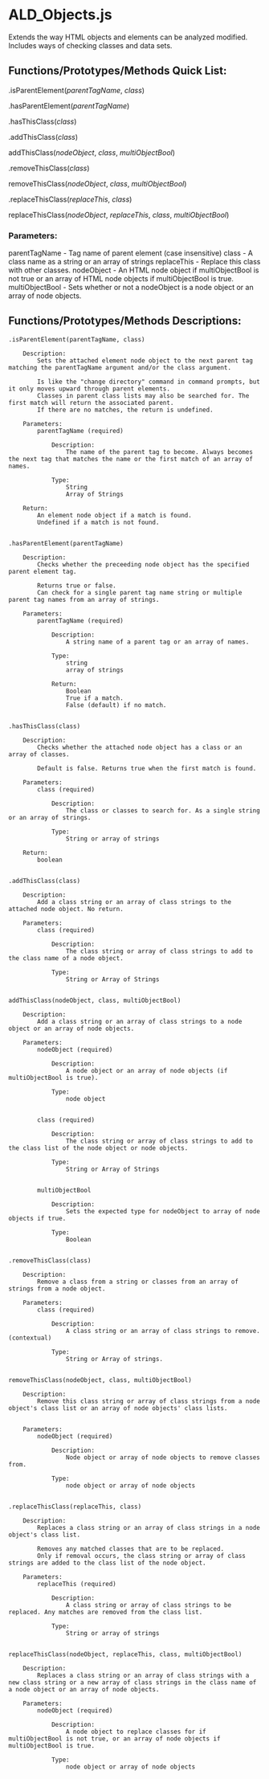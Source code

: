 # ALD_Objects.js

Extends the way HTML objects and elements can be analyzed modified. Includes ways of checking classes and data sets.



## Functions/Prototypes/Methods Quick List:
	
.isParentElement(_parentTagName_, *class*)

.hasParentElement(*parentTagName*)
	
.hasThisClass(*class*)

.addThisClass(*class*)

 addThisClass(*nodeObject*, *class*, *multiObjectBool*)
 
.removeThisClass(*class*)

 removeThisClass(*nodeObject*, *class*, *multiObjectBool*)
 
.replaceThisClass(*replaceThis*, *class*)

 replaceThisClass(*nodeObject*, *replaceThis*, *class*, *multiObjectBool*)
	 
### Parameters:
  parentTagName - Tag name of parent element (case insensitive)
          class - A class name as a string or an array of strings
    replaceThis - Replace this class with other classes.
     nodeObject - An HTML node object if multiObjectBool is not true or an array of HTML node objects if multiObjectBool is true.
multiObjectBool - Sets whether or not a nodeObject is a node object or an array of node objects.
	  
	  
	  
## Functions/Prototypes/Methods Descriptions:

	.isParentElement(parentTagName, class)
	
		Description:
			Sets the attached element node object to the next parent tag matching the parentTagName argument and/or the class argument.
			
			Is like the "change directory" command in command prompts, but it only moves upward through parent elements.
			Classes in parent class lists may also be searched for. The first match will return the associated parent.
			If there are no matches, the return is undefined.
		
		Parameters:
			parentTagName (required)
			
				Description:
					The name of the parent tag to become. Always becomes the next tag that matches the name or the first match of an array of names.
					
				Type:
					String
					Array of Strings
		
		Return:
			An element node object if a match is found.
			Undefined if a match is not found.
			
		
	.hasParentElement(parentTagName)
	
		Description:
			Checks whether the preceeding node object has the specified parent element tag.
			
			Returns true or false.
			Can check for a single parent tag name string or multiple parent tag names from an array of strings.

		Parameters:
			parentTagName (required)
			
				Description:
					A string name of a parent tag or an array of names.
					
				Type:
					string
					array of strings
		
				Return:
					Boolean	
					True if a match.
					False (default) if no match.
					
					
	.hasThisClass(class)
	
		Description:
			Checks whether the attached node object has a class or an array of classes.
			
			Default is false. Returns true when the first match is found.
		
		Parameters:
			class (required)
			
				Description:
					The class or classes to search for. As a single string or an array of strings.
					
				Type:
					String or array of strings

		Return:
			boolean
		
		
	.addThisClass(class)
	
		Description:
			Add a class string or an array of class strings to the attached node object. No return.
		
		Parameters:
			class (required)
			
				Description:
					The class string or array of class strings to add to the class name of a node object.
					
				Type:
					String or Array of Strings
		
		
	addThisClass(nodeObject, class, multiObjectBool)
	
		Description:
			Add a class string or an array of class strings to a node object or an array of node objects.
		
		Parameters:
			nodeObject (required)
			
				Description:
					A node object or an array of node objects (if multiObjectBool is true).
					
				Type:
					node object
					
					
			class (required)
			
				Description:
					The class string or array of class strings to add to the class list of the node object or node objects.
					
				Type:
					String or Array of Strings							
					
					
			multiObjectBool
			
				Description:
					Sets the expected type for nodeObject to array of node objects if true. 
					
				Type:
					Boolean

					
	.removeThisClass(class)
	
		Description:
			Remove a class from a string or classes from an array of strings from a node object.
		
		Parameters:
			class (required)
			
				Description:
					A class string or an array of class strings to remove. (contextual)
					
				Type:
					String or Array of strings.
		
		
	removeThisClass(nodeObject, class, multiObjectBool)
	
		Description:
			Remove this class string or array of class strings from a node object's class list or an array of node objects' class lists.
		
		
		Parameters:
			nodeObject (required)
			
				Description:
					Node object or array of node objects to remove classes from.
					
				Type:
					node object or array of node objects
					
		
	.replaceThisClass(replaceThis, class)
	
		Description:
			Replaces a class string or an array of class strings in a node object's class list.
			
			Removes any matched classes that are to be replaced.
			Only if removal occurs, the class string or array of class strings are added to the class list of the node object.
			
		Parameters:
			replaceThis (required)
			
				Description:
					A class string or array of class strings to be replaced. Any matches are removed from the class list.
					
				Type:
					String or array of strings
		
		
	replaceThisClass(nodeObject, replaceThis, class, multiObjectBool)
	
		Description:
			Replaces a class string or an array of class strings with a new class string or a new array of class strings in the class name of a node object or an array of node objects.
		
		Parameters:
			nodeObject (required)
			
				Description:
					A node object to replace classes for if multiObjectBool is not true, or an array of node objects if multiObjectBool is true.
					
				Type:
					node object or array of node objects
	
	
